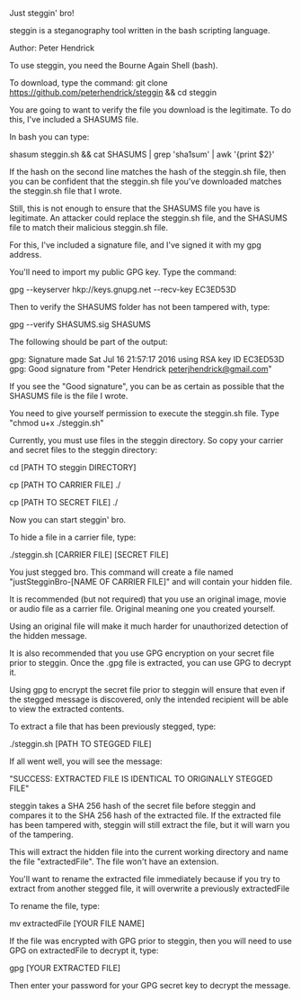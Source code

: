 Just steggin' bro!

steggin is a steganography tool written in the bash scripting language.

Author: Peter Hendrick

To use steggin, you need the Bourne Again Shell (bash).

To download, type the command:
git clone https://github.com/peterhendrick/steggin && cd steggin

You are going to want to verify the file you download is the legitimate. To do
this, I've included a SHASUMS file.

In bash you can type:

shasum steggin.sh && cat SHASUMS | grep 'sha1sum' | awk '{print $2}'

If the hash on the second line matches the hash of the steggin.sh file, then you
can be confident that the steggin.sh file you've downloaded matches the steggin.sh
file that I wrote.


Still, this is not enough to ensure that the SHASUMS file you have is legitimate.
An attacker could replace the steggin.sh file, and the SHASUMS file to match
their malicious steggin.sh file.

For this, I've included a signature file, and I've signed it with my gpg address.

You'll need to import my public GPG key. Type the command:

gpg --keyserver hkp://keys.gnupg.net --recv-key EC3ED53D

Then to verify the SHASUMS folder has not been tampered with, type:

gpg --verify SHASUMS.sig SHASUMS

The following should be part of the output:

gpg: Signature made Sat Jul 16 21:57:17 2016 using RSA key ID EC3ED53D
gpg: Good signature from "Peter Hendrick <peterjhendrick@gmail.com>"

If you see the "Good signature", you can be as certain as possible that the SHASUMS file is the file I wrote.

You need to give yourself permission to execute the steggin.sh file. Type "chmod u+x ./steggin.sh"

Currently, you must use files in the steggin directory. So copy your carrier and secret files to the steggin directory:

cd [PATH TO steggin DIRECTORY]

cp [PATH TO CARRIER FILE] ./

cp [PATH TO SECRET FILE] ./

Now you can start steggin' bro.

To hide a file in a carrier file, type:

./steggin.sh [CARRIER FILE] [SECRET FILE]

You just stegged bro. This command will create a file named "justStegginBro-[NAME OF CARRIER FILE]" and will contain your hidden file.

It is recommended (but not required) that you use an original image, movie or audio file as a carrier file. Original meaning one you created yourself.

Using an original file will make it much harder for unauthorized detection of the hidden message.

It is also recommended that you use GPG encryption on your secret file prior to steggin. Once the .gpg file is extracted, you can use GPG to decrypt it.


Using gpg to encrypt the secret file prior to steggin will ensure that even if the stegged message is discovered,
only the intended recipient will be able to view the extracted contents.


To extract a file that has been previously stegged, type:

./steggin.sh [PATH TO STEGGED FILE]

If all went well, you will see the message:

"SUCCESS: EXTRACTED FILE IS IDENTICAL TO ORIGINALLY STEGGED FILE"

steggin takes a SHA 256 hash of the secret file before steggin and compares it to the SHA 256 hash of the extracted file. If the extracted file has been tampered with, steggin will still extract the file, but it will warn you of the tampering.

This will extract the hidden file into the current working directory and name the file "extractedFile". The file won't have an extension.

You'll want to rename the extracted file immediately because if you try to extract from another stegged file, it will overwrite a previously extractedFile

To rename the file, type:

mv extractedFile [YOUR FILE NAME]

If the file was encrypted with GPG prior to steggin, then you will need to use GPG on extractedFile to decrypt it, type:

gpg [YOUR EXTRACTED FILE]

Then enter your password for your GPG secret key to decrypt the message.
